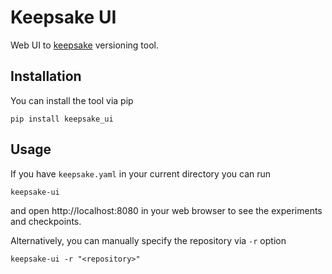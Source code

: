 # Keepsake UI
Web UI to [keepsake](https://github.com/replicate/keepsake) versioning tool.

## Installation
You can install the tool via pip
```
pip install keepsake_ui
```

## Usage
If you have `keepsake.yaml` in your current directory you can run
```
keepsake-ui
```
and open http://localhost:8080 in your web browser to see the
experiments and checkpoints.

Alternatively, you can manually specify the repository via `-r` option
```
keepsake-ui -r "<repository>"
```
